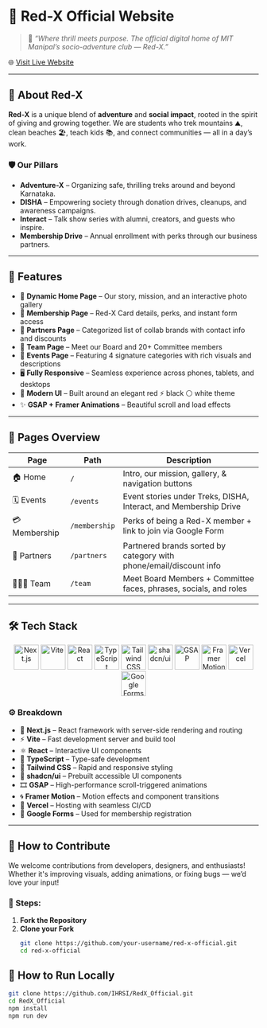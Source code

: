 # 🔴 Red-X Official Website

> 🚩 *“Where thrill meets purpose. The official digital home of MIT Manipal’s socio-adventure club — Red-X.”*

🌐 [Visit Live Website](https://red-x-official.vercel.app)

---

## 🧭 About Red-X

**Red-X** is a unique blend of **adventure** and **social impact**, rooted in the spirit of giving and growing together. We are students who trek mountains ⛰️, clean beaches 🏖️, teach kids 📚, and connect communities — all in a day’s work.

### 🛡️ Our Pillars
- **Adventure-X** – Organizing safe, thrilling treks around and beyond Karnataka.
- **DISHA** – Empowering society through donation drives, cleanups, and awareness campaigns.
- **Interact** – Talk show series with alumni, creators, and guests who inspire.
- **Membership Drive** – Annual enrollment with perks through our business partners.

---

## 🌟 Features

- 🎯 **Dynamic Home Page** – Our story, mission, and an interactive photo gallery
- 🎫 **Membership Page** – Red-X Card details, perks, and instant form access
- 🤝 **Partners Page** – Categorized list of collab brands with contact info and discounts
- 👥 **Team Page** – Meet our Board and 20+ Committee members
- 🧭 **Events Page** – Featuring 4 signature categories with rich visuals and descriptions
- 🖥️ **Fully Responsive** – Seamless experience across phones, tablets, and desktops
- 🎨 **Modern UI** – Built around an elegant red ⚡ black ⚪ white theme
- ✨ **GSAP + Framer Animations** – Beautiful scroll and load effects

---

## 🧾 Pages Overview

| Page         | Path           | Description                                                                 |
|--------------|----------------|-----------------------------------------------------------------------------|
| 🏠 Home       | `/`            | Intro, our mission, gallery, & navigation buttons                          |
| 🗓️ Events     | `/events`      | Event stories under Treks, DISHA, Interact, and Membership Drive           |
| 💳 Membership | `/membership`  | Perks of being a Red-X member + link to join via Google Form               |
| 🤝 Partners   | `/partners`    | Partnered brands sorted by category with phone/email/discount info         |
| 🧑‍🤝‍🧑 Team     | `/team`        | Meet Board Members + Committee faces, phrases, socials, and roles   |

---

## 🛠️ Tech Stack

<p align="center">
  <img src="https://seeklogo.com/images/N/next-js-logo-1A58798939-seeklogo.com.png" alt="Next.js" height="50" />
  <img src="https://vitejs.dev/logo.svg" alt="Vite" height="50" />
  <img src="https://cdn.worldvectorlogo.com/logos/react-2.svg" alt="React" height="50" />
  <img src="https://cdn.worldvectorlogo.com/logos/typescript.svg" alt="TypeScript" height="50" />
  <img src="https://cdn.worldvectorlogo.com/logos/tailwindcss.svg" alt="Tailwind CSS" height="50" />
  <img src="https://avatars.githubusercontent.com/u/139895814?s=200&v=4" alt="shadcn/ui" height="50" />
  <img src="https://logowik.com/wp-content/uploads/gsap-greensock-logo.png" alt="GSAP" height="50" />
  <img src="https://seeklogo.com/images/F/framer-motion-logo-DA1E33CAA1-seeklogo.com.png" alt="Framer Motion" height="50" />
  <img src="https://cdn.worldvectorlogo.com/logos/vercel-3.svg" alt="Vercel" height="50" />
  <img src="https://seeklogo.com/images/G/google-forms-icon-logo-99174E7F6A-seeklogo.com.png" alt="Google Forms" height="50" />
</p>

### ⚙️ Breakdown

- 🧠 **Next.js** – React framework with server-side rendering and routing
- ⚡ **Vite** – Fast development server and build tool
- ⚛️ **React** – Interactive UI components
- 🔷 **TypeScript** – Type-safe development
- 🎨 **Tailwind CSS** – Rapid and responsive styling
- 🧩 **shadcn/ui** – Prebuilt accessible UI components
- 🎞️ **GSAP** – High-performance scroll-triggered animations
- 🌀 **Framer Motion** – Motion effects and component transitions
- 🚀 **Vercel** – Hosting with seamless CI/CD
- 📝 **Google Forms** – Used for membership registration

---

<!--## 📸 Preview

![Red-X Website Preview](https://i.imgur.com/xXYZabc.png) <!-- Replace with actual screenshot URL if needed -->

## 📌 How to Contribute

We welcome contributions from developers, designers, and enthusiasts!  
Whether it's improving visuals, adding animations, or fixing bugs — we’d love your input!

### 🧩 Steps:

1. **Fork the Repository**
2. **Clone your Fork**
   ```bash
   git clone https://github.com/your-username/red-x-official.git
   cd red-x-official

## 🚀 How to Run Locally

```bash
git clone https://github.com/IHRSI/RedX_Official.git
cd RedX_Official
npm install
npm run dev
